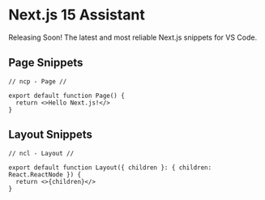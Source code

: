 # Next.js 15 Assistant

Releasing Soon! The latest and most reliable Next.js snippets for VS Code.

## Page Snippets

```tsx
// ncp - Page //

export default function Page() {
  return <>Hello Next.js!</>
}
```

## Layout Snippets

```tsx
// ncl - Layout //

export default function Layout({ children }: { children: React.ReactNode }) {
  return <>{children}</>
}
```

